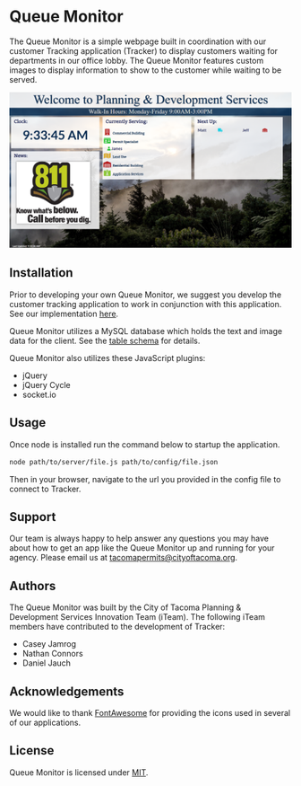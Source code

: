 # Queue Monitor

The Queue Monitor is a simple webpage built in coordination with our customer Tracking application (Tracker) to display customers waiting for departments in our office lobby. The Queue Monitor features custom images to display information to show to the customer while waiting to be served.

![](./resources/queueMonitorExample.png)

## Installation

Prior to developing your own Queue Monitor, we suggest you develop the customer tracking application to work in conjunction with this application. See our implementation [here](https://github.com/tacoma-pds-iteam/Tracker).

Queue Monitor utilizes a MySQL database which holds the text and image data for the client. See the [table schema](./resources/queueMonitorschema.sql) for details.

Queue Monitor also utilizes these JavaScript plugins:
- jQuery
- jQuery Cycle
- socket.io

## Usage

Once node is installed run the command below to startup the application.

```bash
node path/to/server/file.js path/to/config/file.json
```

Then in your browser, navigate to the url you provided in the config file to connect to Tracker.

## Support

Our team is always happy to help answer any questions you may have about how to get an app like the Queue Monitor up and running for your agency. Please email us at tacomapermits@cityoftacoma.org.

## Authors

The Queue Monitor was built by the City of Tacoma Planning & Development Services Innovation Team (iTeam). The following iTeam members have contributed to the development of Tracker:
- Casey Jamrog
- Nathan Connors
- Daniel Jauch

## Acknowledgements

We would like to thank [FontAwesome](https://fontawesome.com/) for providing the icons used in several of our applications. 

## License

Queue Monitor is licensed under [MIT](https://opensource.org/licenses/MIT).